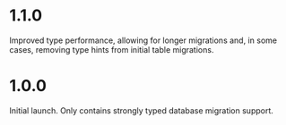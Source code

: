 # 1.1.0
Improved type performance, allowing for longer migrations and, in some cases, removing type hints from initial table migrations.

# 1.0.0
Initial launch. Only contains strongly typed database migration support.
